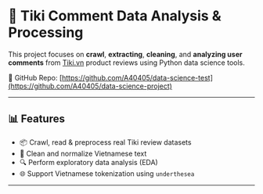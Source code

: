 # 🛒 Tiki Comment Data Analysis & Processing

This project focuses on **crawl**, **extracting**, **cleaning**, and **analyzing user comments** from [Tiki.vn](https://tiki.vn) product reviews using Python data science tools.

🔗 GitHub Repo: [https://github.com/A40405/data-science-test](https://github.com/A40405/data-science-project)

---

## 📊 Features

- 📦 Crawl, read & preprocess real Tiki review datasets
- 🧹 Clean and normalize Vietnamese text
- 🔍 Perform exploratory data analysis (EDA)
- 🌐 Support Vietnamese tokenization using `underthesea`

---

